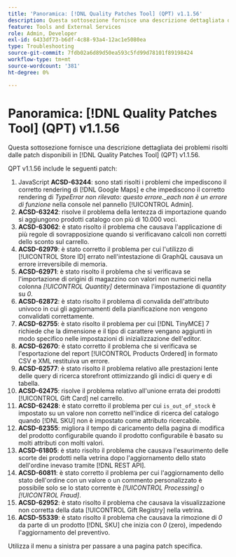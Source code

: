 ```yaml
---
title: 'Panoramica: [!DNL Quality Patches Tool] (QPT) v1.1.56'
description: Questa sottosezione fornisce una descrizione dettagliata dei problemi risolti dalle patch disponibili in  [!DNL Quality Patches Tool] (QPT) v1.1.56.
feature: Tools and External Services
role: Admin, Developer
exl-id: 6433df73-b6df-4c88-93a4-12ac1e5080ea
type: Troubleshooting
source-git-commit: 7fdb02a6d89d50ea593c5fd99d78101f89198424
workflow-type: tm+mt
source-wordcount: '381'
ht-degree: 0%

---
```


# Panoramica: [!DNL Quality Patches Tool] (QPT) v1.1.56

Questa sottosezione fornisce una descrizione dettagliata dei problemi risolti dalle patch disponibili in [!DNL Quality Patches Tool] (QPT) v1.1.56.

QPT v1.1.56 include le seguenti patch:

1. JavaScript **ACSD-63244**: sono stati risolti i problemi che impediscono il corretto rendering di [!DNL Google Maps] e che impediscono il corretto rendering di *TypeError non rilevato: questo errore._each non è un errore di funzione* nella console nel pannello [!UICONTROL Admin].
1. **ACSD-63242**: risolve il problema della lentezza di importazione quando si aggiungono prodotti catalogo con più di 10.000 voci.
1. **ACSD-63062**: è stato risolto il problema che causava l&#39;applicazione di più regole di sovrapposizione quando si verificavano calcoli non corretti dello sconto sul carrello.
1. **ACSD-62979**: è stato corretto il problema per cui l&#39;utilizzo di [!UICONTROL Store ID] errato nell&#39;intestazione di GraphQL causava un errore irreversibile di memoria.
1. **ACSD-62971**: è stato risolto il problema che si verificava se l&#39;importazione di origini di magazzino con valori non numerici nella colonna *[!UICONTROL Quantity]* determinava l&#39;impostazione di *quantity* su *0*.
1. **ACSD-62872**: è stato risolto il problema di convalida dell&#39;attributo univoco in cui gli aggiornamenti della pianificazione non vengono convalidati correttamente.
1. **ACSD-62755**: è stato risolto il problema per cui [!DNL TinyMCE] 7 richiede che la dimensione e il tipo di carattere vengano aggiunti in modo specifico nelle impostazioni di inizializzazione dell&#39;editor.
1. **ACSD-62670**: è stato corretto il problema che si verificava se l&#39;esportazione del report [!UICONTROL Products Ordered] in formato CSV e XML restituiva un errore.
1. **ACSD-62577**: è stato risolto il problema relativo alle prestazioni lente delle query di ricerca storefront ottimizzando gli indici di query e di tabella.
1. **ACSD-62475**: risolve il problema relativo all&#39;unione errata dei prodotti [!UICONTROL Gift Card] nel carrello.
1. **ACSD-62428**: è stato corretto il problema per cui `is_out_of_stock` è impostato su un valore non corretto nell&#39;indice di ricerca del catalogo quando [!DNL SKU] non è impostato come attributo ricercabile.
1. **ACSD-62355**: migliora il tempo di caricamento della pagina di modifica del prodotto configurabile quando il prodotto configurabile è basato su molti attributi con molti valori.
1. **ACSD-61805**: è stato risolto il problema che causava l&#39;esaurimento delle scorte dei prodotti nella vetrina dopo l&#39;aggiornamento dello stato dell&#39;ordine inevaso tramite [!DNL REST API].
1. **ACSD-60811**: è stato corretto il problema per cui l&#39;aggiornamento dello stato dell&#39;ordine con un valore o un commento personalizzato è possibile solo se lo stato corrente è *[!UICONTROL Processing]* o *[!UICONTROL Fraud]*.
1. **ACSD-62952**: è stato risolto il problema che causava la visualizzazione non corretta della data [!UICONTROL Gift Registry] nella vetrina.
1. **ACSD-55339**: è stato risolto il problema che causava la rimozione di *0* da parte di un prodotto [!DNL SKU] che inizia con *0* (zero), impedendo l&#39;aggiornamento del preventivo.

Utilizza il menu a sinistra per passare a una pagina patch specifica.
